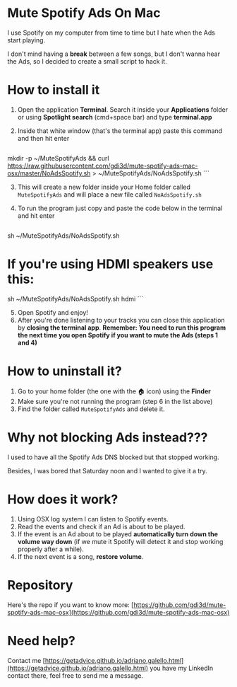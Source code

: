 # Mute Spotify Ads On Mac
I use Spotify on my computer from time to time but I hate when the Ads start playing.

I don't mind having a **break** between a few songs, but I don't wanna hear the Ads, so I decided to create a small script to hack it.

# How to install it

1. Open the application **Terminal**. Search it inside your **Applications** folder or using **Spotlight search** (cmd+space bar) and type **terminal.app**
2. Inside that white window (that's the terminal app) paste this command and then hit enter 
  
    ```
mkdir -p ~/MuteSpotifyAds && curl https://raw.githubusercontent.com/gdi3d/mute-spotify-ads-mac-osx/master/NoAdsSpotify.sh > ~/MuteSpotifyAds/NoAdsSpotify.sh
    ```

3. This will create a new folder inside your Home folder called `MuteSpotifyAds` and will place a new file called `NoAdsSpotify.sh`
4. To run the program just copy and paste the code below in the terminal and hit enter 
    
    ```
sh ~/MuteSpotifyAds/NoAdsSpotify.sh

# If you're using HDMI speakers use this:
sh ~/MuteSpotifyAds/NoAdsSpotify.sh hdmi 
    ```

5. Open Spotify and enjoy!
6. After you're done listening to your tracks you can close this application by **closing the terminal app**. **Remember: You need to run this program the next time you open Spotify if you want to mute the Ads (steps 1 and 4)**

# How to uninstall it?
1. Go to your home folder (the one with the 🏠 icon) using the **Finder** 
2. Make sure you're not running the program (step 6 in the list above)
3. Find the folder called `MuteSpotifyAds` and delete it.

# Why not blocking Ads instead???

I used to have all the Spotify Ads DNS blocked but that stopped working.

Besides, I was bored that Saturday noon and I wanted to give it a try.

# How does it work?

1. Using OSX log system I can listen to Spotify events.
2. Read the events and check if an Ad is about to be played.
3. If the event is an Ad about to be played **automatically turn down the volume way down** (if we mute it Spotify will detect it and stop working properly after a while).
4. If the next event is a song, **restore volume**.

# Repository
Here's the repo if you want to know more:
[https://github.com/gdi3d/mute-spotify-ads-mac-osx](https://github.com/gdi3d/mute-spotify-ads-mac-osx)

# Need help?

Contact me [https://getadvice.github.io/adriano.galello.html](https://getadvice.github.io/adriano.galello.html) you have my LinkedIn contact there, feel free to send me a message.
